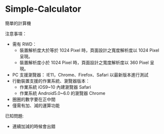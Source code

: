 # Simple-Calculator

簡單的計算機

注意事項：

- 需有 RWD：
  - 裝置解析度大於等於 1024 Pixel 時，頁面設計之寬度解析度以 1024 Pixel 呈現。
  - 裝置解析度小於 1024 Pixel 時，頁面設計之寬度解析度以 360 Pixel 呈現。
- PC 支援瀏覽器：
  IE11，Chrome、Firefox、Safari 以最新版本進行測試
- 行動裝置支援的作業系統、瀏覽器版本：
  - 作業系統 iOS9~10 內建瀏覽器 Safari
  - 作業系統 Android5.0~6.0 的瀏覽器 Chrome
- 圈圈的數字要在正中間
- 僅需有加、減的運算功能

已知問題:

- 連續加減的時候會出錯
